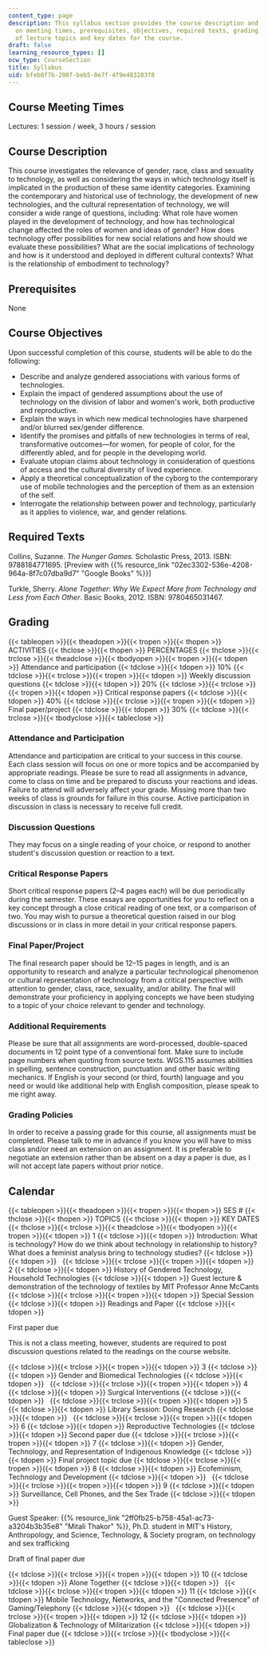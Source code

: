 ```yaml
---
content_type: page
description: This syllabus section provides the course description and information
  on meeting times, prerequisites, objectives, required texts, grading, and the schedule
  of lecture topics and key dates for the course.
draft: false
learning_resource_types: []
ocw_type: CourseSection
title: Syllabus
uid: bfeb8f7b-208f-beb5-0e7f-4f9e483283f8
---
```

## Course Meeting Times

Lectures: 1 session / week, 3 hours / session

## Course Description

This course investigates the relevance of gender, race, class and sexuality to technology, as well as considering the ways in which technology itself is implicated in the production of these same identity categories. Examining the contemporary and historical use of technology, the development of new technologies, and the cultural representation of technology, we will consider a wide range of questions, including: What role have women played in the development of technology, and how has technological change affected the roles of women and ideas of gender? How does technology offer possibilities for new social relations and how should we evaluate these possibilities? What are the social implications of technology and how is it understood and deployed in different cultural contexts? What is the relationship of embodiment to technology?

## Prerequisites

None

## Course Objectives

Upon successful completion of this course, students will be able to do the following:

- Describe and analyze gendered associations with various forms of technologies.
- Explain the impact of gendered assumptions about the use of technology on the division of labor and women's work, both productive and reproductive.
- Explain the ways in which new medical technologies have sharpened and/or blurred sex/gender difference.
- Identify the promises and pitfalls of new technologies in terms of real, transformative outcomes—for women, for people of color, for the differently abled, and for people in the developing world.
- Evaluate utopian claims about technology in consideration of questions of access and the cultural diversity of lived experience.
- Apply a theoretical conceptualization of the cyborg to the contemporary use of mobile technologies and the perception of them as an extension of the self.
- Interrogate the relationship between power and technology, particularly as it applies to violence, war, and gender relations.

## Required Texts

Collins, Suzanne. _The Hunger Games._ Scholastic Press, 2013. ISBN: 9788184771695. \[Preview with {{% resource_link "02ec3302-536e-4208-964a-8f7c07dba9d7" "Google Books" %}}\]

Turkle, Sherry. _Alone Together_: _Why We Expect More from Technology and Less from Each Other_. Basic Books, 2012. ISBN: 9780465031467.

## Grading

{{< tableopen >}}{{< theadopen >}}{{< tropen >}}{{< thopen >}}
ACTIVITIES
{{< thclose >}}{{< thopen >}}
PERCENTAGES
{{< thclose >}}{{< trclose >}}{{< theadclose >}}{{< tbodyopen >}}{{< tropen >}}{{< tdopen >}}
Attendance and participation
{{< tdclose >}}{{< tdopen >}}
10%
{{< tdclose >}}{{< trclose >}}{{< tropen >}}{{< tdopen >}}
Weekly discussion questions
{{< tdclose >}}{{< tdopen >}}
20%
{{< tdclose >}}{{< trclose >}}{{< tropen >}}{{< tdopen >}}
Critical response papers
{{< tdclose >}}{{< tdopen >}}
40%
{{< tdclose >}}{{< trclose >}}{{< tropen >}}{{< tdopen >}}
Final paper/project
{{< tdclose >}}{{< tdopen >}}
30%
{{< tdclose >}}{{< trclose >}}{{< tbodyclose >}}{{< tableclose >}}

### Attendance and Participation

Attendance and participation are critical to your success in this course. Each class session will focus on one or more topics and be accompanied by appropriate readings. Please be sure to read all assignments in advance, come to class on time and be prepared to discuss your reactions and ideas. Failure to attend will adversely affect your grade. Missing more than two weeks of class is grounds for failure in this course. Active participation in discussion in class is necessary to receive full credit.

### Discussion Questions

They may focus on a single reading of your choice, or respond to another student's discussion question or reaction to a text.

### Critical Response Papers

Short critical response papers (2–4 pages each) will be due periodically during the semester. These essays are opportunities for you to reflect on a key concept through a close critical reading of one text, or a comparison of two. You may wish to pursue a theoretical question raised in our blog discussions or in class in more detail in your critical response papers.

### Final Paper/Project

The final research paper should be 12–15 pages in length, and is an opportunity to research and analyze a particular technological phenomenon or cultural representation of technology from a critical perspective with attention to gender, class, race, sexuality, and/or ability. The final will demonstrate your proficiency in applying concepts we have been studying to a topic of your choice relevant to gender and technology.

### Additional Requirements

Please be sure that all assignments are word-processed, double-spaced documents in 12 point type of a conventional font. Make sure to include page numbers when quoting from source texts. WGS.115 assumes abilities in spelling, sentence construction, punctuation and other basic writing mechanics. If English is your second (or third, fourth) language and you need or would like additional help with English composition, please speak to me right away.

### Grading Policies

In order to receive a passing grade for this course, all assignments must be completed. Please talk to me in advance if you know you will have to miss class and/or need an extension on an assignment. It is preferable to negotiate an extension rather than be absent on a day a paper is due, as I will not accept late papers without prior notice.

## Calendar

{{< tableopen >}}{{< theadopen >}}{{< tropen >}}{{< thopen >}}
SES #
{{< thclose >}}{{< thopen >}}
TOPICS
{{< thclose >}}{{< thopen >}}
KEY DATES
{{< thclose >}}{{< trclose >}}{{< theadclose >}}{{< tbodyopen >}}{{< tropen >}}{{< tdopen >}}
1
{{< tdclose >}}{{< tdopen >}}
Introduction: What is technology? How do we think about technology in relationship to history? What does a feminist analysis bring to technology studies?
{{< tdclose >}}{{< tdopen >}}
 
{{< tdclose >}}{{< trclose >}}{{< tropen >}}{{< tdopen >}}
2
{{< tdclose >}}{{< tdopen >}}
History of Gendered Technology, Household Technologies
{{< tdclose >}}{{< tdopen >}}
Guest lecture & demonstration of the technology of textiles by MIT Professor Anne McCants
{{< tdclose >}}{{< trclose >}}{{< tropen >}}{{< tdopen >}}
Special Session
{{< tdclose >}}{{< tdopen >}}
Readings and Paper
{{< tdclose >}}{{< tdopen >}}

First paper due

This is not a class meeting, however, students are required to post discussion questions related to the readings on the course website.

{{< tdclose >}}{{< trclose >}}{{< tropen >}}{{< tdopen >}}
3
{{< tdclose >}}{{< tdopen >}}
Gender and Biomedical Technologies
{{< tdclose >}}{{< tdopen >}}
 
{{< tdclose >}}{{< trclose >}}{{< tropen >}}{{< tdopen >}}
4
{{< tdclose >}}{{< tdopen >}}
Surgical Interventions
{{< tdclose >}}{{< tdopen >}}
 
{{< tdclose >}}{{< trclose >}}{{< tropen >}}{{< tdopen >}}
5
{{< tdclose >}}{{< tdopen >}}
Library Session: Doing Research
{{< tdclose >}}{{< tdopen >}}
 
{{< tdclose >}}{{< trclose >}}{{< tropen >}}{{< tdopen >}}
6
{{< tdclose >}}{{< tdopen >}}
Reproductive Technologies
{{< tdclose >}}{{< tdopen >}}
Second paper due
{{< tdclose >}}{{< trclose >}}{{< tropen >}}{{< tdopen >}}
7
{{< tdclose >}}{{< tdopen >}}
Gender, Technology, and Representation of Indigenous Knowledge
{{< tdclose >}}{{< tdopen >}}
Final project topic due
{{< tdclose >}}{{< trclose >}}{{< tropen >}}{{< tdopen >}}
8
{{< tdclose >}}{{< tdopen >}}
Ecofeminism, Technology and Development
{{< tdclose >}}{{< tdopen >}}
 
{{< tdclose >}}{{< trclose >}}{{< tropen >}}{{< tdopen >}}
9
{{< tdclose >}}{{< tdopen >}}
Surveillance, Cell Phones, and the Sex Trade
{{< tdclose >}}{{< tdopen >}}

Guest Speaker: {{% resource_link "2ff0fb25-b758-45a1-ac73-a3204b3b35e8" "Mitali Thakor" %}}, Ph.D. student in MIT's History, Anthropology, and Science, Technology, & Society program, on technology and sex trafficking

Draft of final paper due

{{< tdclose >}}{{< trclose >}}{{< tropen >}}{{< tdopen >}}
10
{{< tdclose >}}{{< tdopen >}}
Alone Together
{{< tdclose >}}{{< tdopen >}}
 
{{< tdclose >}}{{< trclose >}}{{< tropen >}}{{< tdopen >}}
11
{{< tdclose >}}{{< tdopen >}}
Mobile Technology, Networks, and the "Connected Presence" of Gaming/Telephony
{{< tdclose >}}{{< tdopen >}}
 
{{< tdclose >}}{{< trclose >}}{{< tropen >}}{{< tdopen >}}
12
{{< tdclose >}}{{< tdopen >}}
Globalization & Technology of Militarization
{{< tdclose >}}{{< tdopen >}}
Final paper due
{{< tdclose >}}{{< trclose >}}{{< tbodyclose >}}{{< tableclose >}}